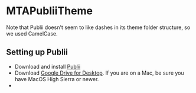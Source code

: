 # MTAPubliiTheme

Note that Publii doesn't seem to like dashes in its theme folder structure, so we used CamelCase.

## Setting up Publii 
- Download and install [Publii](https://getpublii.com/download/)
- Download [Google Drive for Desktop](https://support.google.com/drive/answer/7329379). If you are on a Mac, be sure you have MacOS High Sierra or newer.
- 
